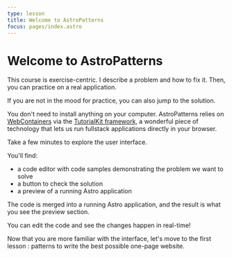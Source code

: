 ```yaml
---
type: lesson
title: Welcome to AstroPatterns
focus: pages/index.astro
---
```


# Welcome to AstroPatterns

This course is exercise-centric. 
I describe a problem and how to fix it. 
Then, you can practice on a real application.

If you are not in the mood for practice, 
you can also jump to the solution.

You don't need to install anything on your computer.
AstroPatterns relies on [WebContainers](https://webcontainers.io/) via the [TutorialKit framework](https://tutorialkit.dev/), 
a wonderful piece of technology that lets us run fullstack applications directly in your browser.

Take a few minutes to explore the user interface.

You'll find:
- a code editor with code samples demonstrating the problem we want to solve
- a button to check the solution
- a preview of a running Astro application

The code is merged into a running Astro application, 
and the result is what you see the preview section.

You can edit the code and see the changes happen in real-time!

Now that you are more familiar with the interface, 
let's move to the first lesson : patterns to write the best possible one-page website.